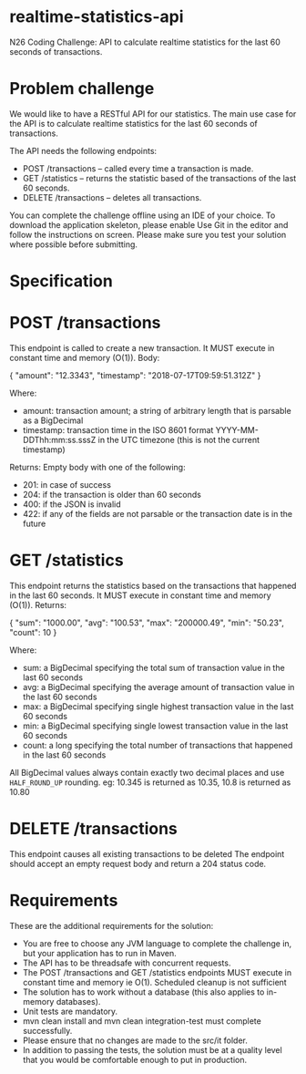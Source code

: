 # realtime-statistics-api
N26 Coding Challenge: API to calculate realtime statistics for the last 60 seconds of transactions.

# Problem challenge
We would like to have a RESTful API for our statistics. The main use case for the
API is to calculate realtime statistics for the last 60 seconds of transactions.

The API needs the following endpoints:
 - POST /transactions – called every time a transaction is made.
 - GET /statistics – returns the statistic based of the transactions of the last 60
seconds.
 - DELETE /transactions – deletes all transactions.

You can complete the challenge offline using an IDE of your choice. To download
the application skeleton, please enable Use Git in the editor and follow the
instructions on screen. Please make sure you test your solution where possible
before submitting.

# Specification

# POST /transactions
This endpoint is called to create a new transaction. It MUST execute in constant time
and memory (O(1)).
Body:

{
"amount": "12.3343",
"timestamp": "2018-07-17T09:59:51.312Z"
}

Where:
 - amount: transaction amount; a string of arbitrary length that is parsable as a
BigDecimal
 - timestamp: transaction time in the ISO 8601 format YYYY-MM-DDThh:mm:ss.sssZ in the UTC timezone (this is not the current timestamp)

Returns: Empty body with one of the following:
 - 201: in case of success
 - 204: if the transaction is older than 60 seconds
 - 400: if the JSON is invalid
 - 422: if any of the fields are not parsable or the transaction date is in the future

# GET /statistics
This endpoint returns the statistics based on the transactions that happened in the
last 60 seconds. It MUST execute in constant time and memory (O(1)).
Returns:

{
"sum": "1000.00",
"avg": "100.53",
"max": "200000.49",
"min": "50.23",
"count": 10
}

Where:
 - sum: a BigDecimal specifying the total sum of transaction value in the last 60
seconds
 - avg: a BigDecimal specifying the average amount of transaction value in the
last 60 seconds
 - max: a BigDecimal specifying single highest transaction value in the last 60
seconds
 - min: a BigDecimal specifying single lowest transaction value in the last 60
seconds
 - count: a long specifying the total number of transactions that happened in
the last 60 seconds

All BigDecimal values always contain exactly two decimal places and use
`HALF_ROUND_UP` rounding. eg: 10.345 is returned as 10.35, 10.8 is returned as
10.80

# DELETE /transactions
This endpoint causes all existing transactions to be deleted
The endpoint should accept an empty request body and return a 204 status code.

# Requirements
These are the additional requirements for the solution:
 - You are free to choose any JVM language to complete the challenge in, but
your application has to run in Maven.
 - The API has to be threadsafe with concurrent requests.
 - The POST /transactions and GET /statistics endpoints MUST execute in
constant time and memory ie O(1). Scheduled cleanup is not sufficient
 - The solution has to work without a database (this also applies to in-memory
databases).
 - Unit tests are mandatory.
 - mvn clean install and mvn clean integration-test must complete successfully.
 - Please ensure that no changes are made to the src/it folder.
 - In addition to passing the tests, the solution must be at a quality level that you
would be comfortable enough to put in production.
